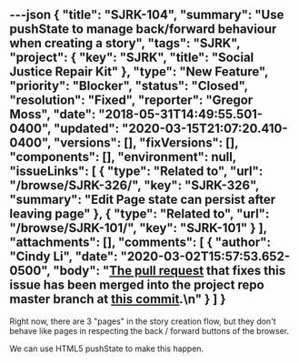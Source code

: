 ---json
{
  "title": "SJRK-104",
  "summary": "Use pushState to manage back/forward behaviour when creating a story",
  "tags": "SJRK",
  "project": {
    "key": "SJRK",
    "title": "Social Justice Repair Kit"
  },
  "type": "New Feature",
  "priority": "Blocker",
  "status": "Closed",
  "resolution": "Fixed",
  "reporter": "Gregor Moss",
  "date": "2018-05-31T14:49:55.501-0400",
  "updated": "2020-03-15T21:07:20.410-0400",
  "versions": [],
  "fixVersions": [],
  "components": [],
  "environment": null,
  "issueLinks": [
    {
      "type": "Related to",
      "url": "/browse/SJRK-326/",
      "key": "SJRK-326",
      "summary": "Edit Page state can persist after leaving page"
    },
    {
      "type": "Related to",
      "url": "/browse/SJRK-101/",
      "key": "SJRK-101"
    }
  ],
  "attachments": [],
  "comments": [
    {
      "author": "Cindy Li",
      "date": "2020-03-02T15:57:53.652-0500",
      "body": "[The pull request](https://github.com/fluid-project/sjrk-story-telling/pull/56) that fixes this issue has been merged into the project repo master branch at [this commit](https://github.com/fluid-project/sjrk-story-telling/commit/94a55d18c52e605dc9c7292fd0bc75b6d8887b03).\n"
    }
  ]
}
---
Right now, there are 3 "pages" in the story creation flow, but they don't behave like pages in respecting the back / forward buttons of the browser.

We can use HTML5 pushState to make this happen.

        